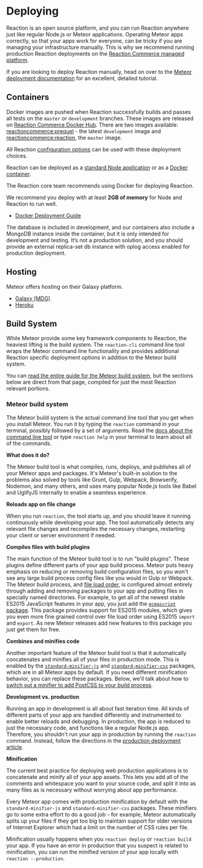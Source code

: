 # Deploying

Reaction is an open source platform, and you can run Reaction anywhere just like regular Node.js or Meteor applications. Operating Meteor apps correctly, so that your apps work for everyone, can be tricky if you are managing your infrastructure manually. This is why we recommend running production Reaction deployments on the [Reaction Commerce managed platform](https://reactioncommerce.com/features#get-a-demo).

If you are looking to deploy Reaction manually, head on over to the [Meteor deployment documentation](https://guide.meteor.com/deployment.html) for an excellent, detailed tutorial.

## Containers

Docker images are pushed when Reaction successfully builds and passes all tests on the `master` or `development` branches. These images are released on [Reaction Commerce Docker Hub](https://hub.docker.com/u/reactioncommerce/). There are two images available: [reactioncommerce:prequel](https://hub.docker.com/r/reactioncommerce/prequel/) - the latest `development` image and [reactioncommerce:reaction](https://hub.docker.com/r/reactioncommerce/reaction/), the `master` image.

All Reaction [configuration options](configuration.md) can be used with these deployment choices.

Reaction can be deployed as a [standard Node application](https://guide.meteor.com/deployment.html) or as a [Docker container](https://www.docker.com/).

The Reaction core team recommends using Docker for deploying Reaction.

We recommend you deploy with at least **2GB of memory** for Node and Reaction to run well.

-   [Docker Deployment Guide](deploying-reaction-using-docker)

The database is included in development, and our containers also include a MongoDB instance inside the container, but it is only intended for development and testing. It’s not a production solution, and you should provide an external replica-set db instance with oplog access enabled for production deployment.

## Hosting

Meteor offers hosting on their Galaxy platform.

-   [Galaxy (MDG)](https://www.meteor.com/hosting)
-   [Heroku](deploying-reaction-on-heroku)

## Build System

While Meteor provide some key framework components to Reaction, the heaviest lifting is the build system. The `reaction-cli` command line tool wraps the Meteor command line functionality and provides additional Reaction specific deployment options in addition to the Meteor build system.

You can [read the entire guide for the Meteor build system](https://guide.meteor.com/build-tool.html), but the sections below are direct from that page, compiled for just the most Reaction relevant portions.

### Meteor build system

The Meteor build system is the actual command line tool that you get when you install Meteor. You run it by typing the `reaction` command in your terminal, possibly followed by a set of arguments. Read the [docs about the command line tool](https://github.com/reactioncommerce/reaction-cli) or type `reaction help` in your terminal to learn about all of the commands.

**What does it do?**

The Meteor build tool is what compiles, runs, deploys, and publishes all of your Meteor apps and packages. It's Meteor's built-in solution to the problems also solved by tools like Grunt, Gulp, Webpack, Browserify, Nodemon, and many others, and uses many popular Node.js tools like Babel and UglifyJS internally to enable a seamless experience.

**Reloads app on file change**

When you run `reaction`, the tool starts up, and you should leave it running continuously while developing your app. The tool automatically detects any relevant file changes and recompiles the necessary changes, restarting your client or server environment if needed.

**Compiles files with build plugins**

The main function of the Meteor build tool is to run "build plugins". These plugins define different parts of your app build process. Meteor puts heavy emphasis on reducing or removing build configuration files, so you won't see any large build process config files like you would in Gulp or Webpack. The Meteor build process, and [file load order](structure.html#load-order), is configured almost entirely through adding and removing packages to your app and putting files in specially named directories. For example, to get all of the newest stable ES2015 JavaScript features in your app, you just add the [`ecmascript` package](http://docs.meteor.com/#/full/ecmascript). This package provides support for ES2015 modules, which gives you even more fine grained control over file load order using ES2015 `import` and `export`. As new Meteor releases add new features to this package you just get them for free.

**Combines and minifies code**

Another important feature of the Meteor build tool is that it automatically concatenates and minifies all of your files in production mode. This is enabled by the [`standard-minifier-js`](https://atmospherejs.com/meteor/standard-minifiers-js) and [`standard-minifier-css`](https://atmospherejs.com/meteor/standard-minifiers-css) packages, which are in all Meteor apps by default. If you need different minification behavior, you can replace these packages. Below, we'll talk about how to [switch out a minifier to add PostCSS to your build process](#postcss).

**Development vs. production**

Running an app in development is all about fast iteration time. All kinds of different parts of your app are handled differently and instrumented to enable better reloads and debugging. In production, the app is reduced to just the necessary code, and functions like a regular Node.js app. Therefore, you shouldn't run your app in production by running the `reaction` command. Instead, follow the directions in the [production deployment article](https://guide.meteor.com/deployment.html#custom-deployment).

**Minification**

The current best practice for deploying web production applications is to concatenate and minify all of your app assets. This lets you add all of the comments and whitespace you want to your source code, and split it into as many files as is necessary without worrying about app performance.

Every Meteor app comes with production minification by default with the `standard-minifier-js` and `standard-minifier-css` packages. These minifiers go to some extra effort to do a good job - for example, Meteor automatically splits up your files if they get too big to maintain support for older versions of Internet Explorer which had a limit on the number of CSS rules per file.

Minification usually happens when you `reaction deploy` or `reaction build` your app. If you have an error in production that you suspect is related to minification, you can run the minified version of your app locally with `reaction --production`.
